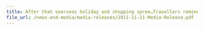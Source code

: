 ```yaml
---
title: After that overseas holiday and shopping spree…Travellers reminded to declare taxable goods at Red Channel when they return from year-end vacation
file_url: /news-and-media/media-releases/2011-11-21-Media-Release.pdf
---
```

